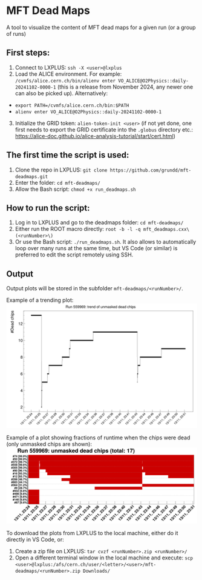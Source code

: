 # MFT Dead Maps
A tool to visualize the content of MFT dead maps for a given run (or a group of runs)

## First steps:
1. Connect to LXPLUS: `ssh -X <user>@lxplus`
2. Load the ALICE environment. For example: `/cvmfs/alice.cern.ch/bin/alienv enter VO_ALICE@O2Physics::daily-20241102-0000-1` (this is a release from November 2024, any newer one can also be picked up). Alternatively: 
  - `export PATH=/cvmfs/alice.cern.ch/bin:$PATH`
  - `alienv enter VO_ALICE@O2Physics::daily-20241102-0000-1`
3. Initialize the GRID token: `alien-token-init <user>` (if not yet done, one first needs to export the GRID certificate into the `.globus` directory etc.: https://alice-doc.github.io/alice-analysis-tutorial/start/cert.html)

## The first time the script is used:
1. Clone the repo in LXPLUS: `git clone https://github.com/grundd/mft-deadmaps.git`
2. Enter the folder: `cd mft-deadmaps/`
3. Allow the Bash script: `chmod +x run_deadmaps.sh`

## How to run the script:
1. Log in to LXPLUS and go to the deadmaps folder: `cd mft-deadmaps/`
2. Either run the ROOT macro directly: `root -b -l -q mft_deadmaps.cxx\(<runNumber>\)`
3. Or use the Bash script: `./run_deadmaps.sh`. It also allows to automatically loop over many runs at the same time, but VS Code (or similar) is preferred to edit the script remotely using SSH.

## Output
Output plots will be stored in the subfolder `mft-deadmaps/<runNumber>/`. 

Example of a trending plot:
![trend](./readme/example_trend.png)

Example of a plot showing fractions of runtime when the chips were dead (only unmasked chips are shown):
![fractions](./readme/example_fractions.png)

To download the plots from LXPLUS to the local machine, either do it directly in VS Code, or:
1. Create a zip file on LXPLUS: `tar cvzf <runNumber>.zip <runNumber>/`
2. Open a different terminal window in the local machine and execute: `scp <user>@lxplus:/afs/cern.ch/user/<letter>/<user>/mft-deadmaps/<runNumber>.zip Downloads/`

